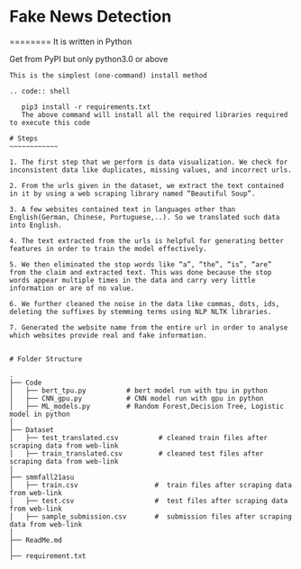 # Fake News Detection
========
It is written in Python

Get from PyPI but only python3.0 or above
~~~~~~~~~~~~~~~~~~~~~~~~~~~~~~~~~~~~~~~~~
This is the simplest (one-command) install method 

.. code:: shell

   pip3 install -r requirements.txt 
   The above command will install all the required libraries required to execute this code

# Steps 
~~~~~~~~~~~~

1. The first step that we perform is data visualization. We check for inconsistent data like duplicates, missing values, and incorrect urls.

2. From the urls given in the dataset, we extract the text contained in it by using a web scraping library named “Beautiful Soup”.

3. A few websites contained text in languages other than English(German, Chinese, Portuguese,..). So we translated such data into English.

4. The text extracted from the urls is helpful for generating better features in order to train the model effectively.

5. We then eliminated the stop words like “a”, “the”, “is”, “are”  from the claim and extracted text. This was done because the stop words appear multiple times in the data and carry very little information or are of no value. 

6. We further cleaned the noise in the data like commas, dots, ids, deleting the suffixes by stemming terms using NLP NLTK libraries.

7. Generated the website name from the entire url in order to analyse which websites provide real and fake information.


# Folder Structure

.
├── Code                     
│   ├── bert_tpu.py          # bert model run with tpu in python
│   ├── CNN_gpu.py           # CNN model run with gpu in python
│   ├── ML_models.py         # Random Forest,Decision Tree, Logistic model in python  
│      
├── Dataset                     
│   ├── test_translated.csv          # cleaned train files after scraping data from web-link
│   ├── train_translated.csv         # cleaned test files after scraping data from web-link
│   
├── smmfall21asu                     
│   ├── train.csv                   #  train files after scraping data from web-link
│   ├── test.csv                    #  test files after scraping data from web-link
│   ├── sample_submission.csv       #  submission files after scraping data from web-link
│  
├── ReadMe.md
│ 
├── requirement.txt


